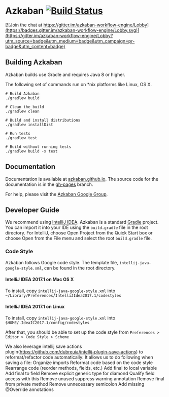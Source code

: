 # Azkaban [![Build Status](http://img.shields.io/travis/azkaban/azkaban.svg?style=flat)](https://travis-ci.org/azkaban/azkaban)

[![Join the chat at https://gitter.im/azkaban-workflow-engine/Lobby](https://badges.gitter.im/azkaban-workflow-engine/Lobby.svg)](https://gitter.im/azkaban-workflow-engine/Lobby?utm_source=badge&utm_medium=badge&utm_campaign=pr-badge&utm_content=badge)

## Building Azkaban
Azkaban builds use Gradle and requires Java 8 or higher.

The following set of commands run on *nix platforms like Linux, OS X.

```
# Build Azkaban
./gradlew build

# Clean the build
./gradlew clean

# Build and install distributions
./gradlew installDist

# Run tests
./gradlew test

# Build without running tests
./gradlew build -x test
```

## Documentation
Documentation is available at [azkaban.github.io](http://azkaban.github.io). 
The source code for the documentation is in the [gh-pages](https://github.com/azkaban/azkaban/tree/gh-pages) branch.

For help, please visit the [Azkaban Google Group](https://groups.google.com/forum/?fromgroups#!forum/azkaban-dev).

## Developer Guide
We recommend using [IntelliJ IDEA](https://www.jetbrains.com/idea/). Azkaban is a standard [Gradle](https://gradle.org/) 
project. You can import it into your IDE using the `build.gradle` file in the root directory. For IntelliJ, choose Open 
Project from the Quick Start box or choose Open from the File menu and select the root `build.gradle` file.

### Code Style
Azkaban follows Google code style. The template file, `intellij-java-google-style.xml`, can be found in the root 
directory.

#### IntelliJ IDEA 2017.1 on Mac OS X
To install, copy `intellij-java-google-style.xml` into `~/Library/Preferences/IntelliJIdea2017.1/codestyles`

#### IntelliJ IDEA 2017.1 on Linux
To install, copy `intellij-java-google-style.xml` into `$HOME/.IdeaIC2017.1/config/codestyles`

After that, you should be able to set up the code style from `Preferences > Editor > Code Style > Scheme` 

We also leverage intellij save actions plugin(https://github.com/dubreuia/intellij-plugin-save-actions) to reformat/refactor code automatically:
It allows us to do following when saving a file:
Organize imports
Reformat code based on the code style
Rearrange code (reorder methods, fields, etc.)
Add final to local variable
Add final to field
Remove explicit generic type for diamond
Qualify field access with this
Remove unused suppress warning annotation
Remove final from private method
Remove unnecessary semicolon
Add missing @Override annotations
